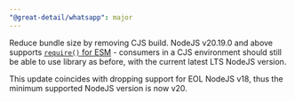```yaml
---
"@great-detail/whatsapp": major
---
```


Reduce bundle size by removing CJS build. NodeJS v20.19.0 and above supports
[`require()` for ESM](https://github.com/nodejs/node/releases/tag/v20.19.0) -
consumers in a CJS environment should still be able to use library as before,
with the current latest LTS NodeJS version.

This update coincides with dropping support for EOL NodeJS v18, thus the minimum
supported NodeJS version is now v20.
